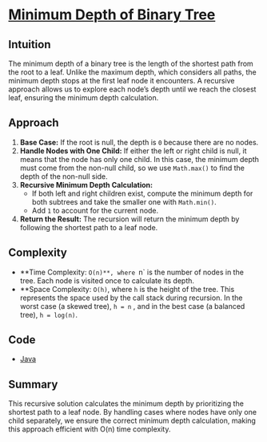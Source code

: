 # [Minimum Depth of Binary Tree](https://leetcode.com/problems/minimum-depth-of-binary-tree/description/)

## Intuition

The minimum depth of a binary tree is the length of the shortest path from the root to a leaf. Unlike the maximum depth,
which considers all paths, the minimum depth stops at the first leaf node it encounters. A recursive approach allows us
to explore each node’s depth until we reach the closest leaf, ensuring the minimum depth calculation.

## Approach

1. **Base Case:** If the root is null, the depth is `0` because there are no nodes.
2. **Handle Nodes with One Child:** If either the left or right child is null, it means that the node has only one
   child. In this case, the minimum depth must come from the non-null child, so we use `Math.max()` to find the depth of
   the non-null side.
3. **Recursive Minimum Depth Calculation:**
    - If both left and right children exist, compute the minimum depth for both subtrees and take the smaller one
      with `Math.min()`.
    - Add `1` to account for the current node.
4. **Return the Result:** The recursion will return the minimum depth by following the shortest path to a leaf node.

## Complexity

- **Time Complexity: `O(n)**, where `n` is the number of nodes in the tree. Each node is visited once to calculate its
  depth.
- **Space Complexity: `O(h)`, where `h` is the height of the tree. This represents the space used by the call stack
  during recursion. In the worst case (a skewed tree), `h = n` , and in the best case (a balanced tree), `h = log(n)`.

## Code

- [Java](../src/main/java/io/dksifoua/leetcode/minimumdepthofbinarytree/Solution.java)

## Summary

This recursive solution calculates the minimum depth by prioritizing the shortest path to a leaf node. By handling cases
where nodes have only one child separately, we ensure the correct minimum depth calculation, making this approach
efficient with O(n) time complexity.
